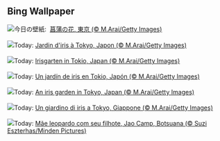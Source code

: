 ## Bing Wallpaper
![](https://www.bing.com/th?id=OHR.IrisGarden_JA-JP1134821751_UHD.jpg&w=1000)今日の壁紙: &nbsp;[菖蒲の花, 東京 (© M.Arai/Getty Images)](https://www.bing.com/th?id=OHR.IrisGarden_JA-JP1134821751_UHD.jpg)
<br><br/>
![](https://www.bing.com/th?id=OHR.IrisGarden_FR-FR6726071094_UHD.jpg&w=1000)Today: [Jardin d'iris à Tokyo, Japon (© M.Arai/Getty Images)](https://www.bing.com/th?id=OHR.IrisGarden_FR-FR6726071094_UHD.jpg)
<br><br/>
![](https://www.bing.com/th?id=OHR.IrisGarden_DE-DE8196648954_UHD.jpg&w=1000)Today: [Irisgarten in Tokio, Japan (© M.Arai/Getty Images)](https://www.bing.com/th?id=OHR.IrisGarden_DE-DE8196648954_UHD.jpg)
<br><br/>
![](https://www.bing.com/th?id=OHR.IrisGarden_ES-ES1321322600_UHD.jpg&w=1000)Today: [Un jardín de iris en Tokio, Japón (© M.Arai/Getty Images)](https://www.bing.com/th?id=OHR.IrisGarden_ES-ES1321322600_UHD.jpg)
<br><br/>
![](https://www.bing.com/th?id=OHR.IrisGarden_EN-GB5718894577_UHD.jpg&w=1000)Today: [An iris garden in Tokyo, Japan (© M.Arai/Getty Images)](https://www.bing.com/th?id=OHR.IrisGarden_EN-GB5718894577_UHD.jpg)
<br><br/>
![](https://www.bing.com/th?id=OHR.IrisGarden_IT-IT5909103768_UHD.jpg&w=1000)Today: [Un giardino di iris a Tokyo, Giappone (© M.Arai/Getty Images)](https://www.bing.com/th?id=OHR.IrisGarden_IT-IT5909103768_UHD.jpg)
<br><br/>
![](https://www.bing.com/th?id=OHR.LeopardMother_PT-BR3379909644_UHD.jpg&w=1000)Today: [Mãe leopardo com seu filhote, Jao Camp, Botsuana (© Suzi Eszterhas/Minden Pictures)](https://www.bing.com/th?id=OHR.LeopardMother_PT-BR3379909644_UHD.jpg)
<br><br/>

